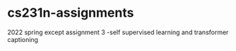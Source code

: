 # cs231n-assignments
2022 spring
except assignment 3 -self supervised learning and transformer captioning

